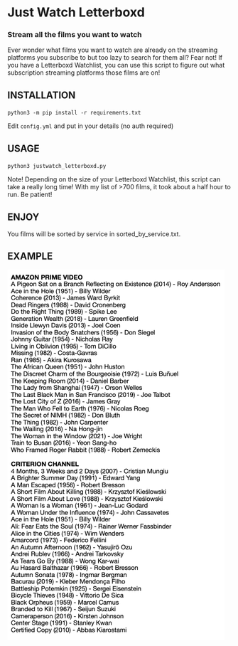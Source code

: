 # Just Watch Letterboxd
### Stream all the films you want to watch

Ever wonder what films you want to watch are already on the streaming platforms
you subscribe to but too lazy to search for them all? Fear not! If you have a
Letterboxd Watchlist, you can use this script to figure out what subscription
streaming platforms those films are on!

## INSTALLATION
`python3 -m pip install -r requirements.txt`

Edit `config.yml` and put in your details (no auth required)

## USAGE
`python3 justwatch_letterboxd.py`

Note! Depending on the size of your Letterboxd Watchlist, this script can take a
really long time! With my list of >700 films, it took about a half hour to run.
Be patient!

## ENJOY
You films will be sorted by service in sorted_by_service.txt.

## EXAMPLE
![Output example.](/sample.png "This is what output will look like.")
